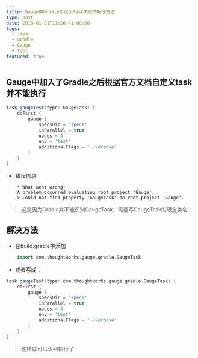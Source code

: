 ```yaml
---
title: Gauge中Gradle自定义Task失败的解决方法
type: post
date: 2018-01-01T11:26:41+08:00
tags:
  - Java
  - Gradle
  - Gauge
  - Test
featured: true
---
```


## Gauge中加入了Gradle之后根据官方文档自定义task并不能执行

```groovy
task gaugeTest(type: GaugeTask) {
    doFirst {
        gauge {
            specsDir = 'specs'
            inParallel = true
            nodes = 4
            env = 'test'
            additionalFlags = '--verbose'
        }
    }
}
```

- 错误信息

```console
    * What went wrong:
    A problem occurred evaluating root project 'Gauge'.
    > Could not find property 'GaugeTask' on root project 'Gauge'.

```

> 这是因为Gradle并不能识别GaugeTask，需要写GaugeTask的限定类名：

## 解决方法

- 在build.gradle中添加

```groovy
    import com.thoughtworks.gauge.gradle.GaugeTask
```

- 或者写成：

```groovy
task gaugeTest(type: com.thoughtworks.gauge.gradle.GaugeTask) {
    doFirst {
        gauge {
            specsDir = 'specs'
            inParallel = true
            nodes = 4
            env = 'test'
            additionalFlags = '--verbose'
        }
    }
}
```

> 这样就可以识别执行了
